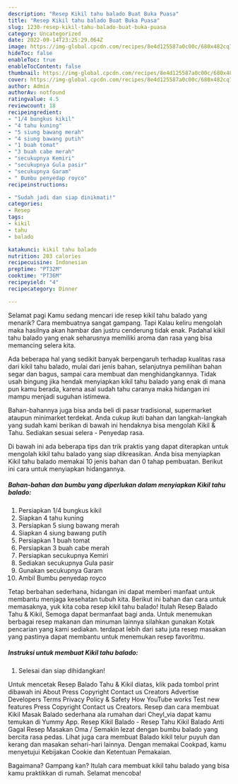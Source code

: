 ```yaml
---
description: "Resep Kikil tahu balado Buat Buka Puasa"
title: "Resep Kikil tahu balado Buat Buka Puasa"
slug: 1230-resep-kikil-tahu-balado-buat-buka-puasa
category: Uncategorized
date: 2022-09-14T23:25:29.064Z
image: https://img-global.cpcdn.com/recipes/8e4d125587a0c00c/680x482cq70/kikil-tahu-balado-foto-resep-utama.jpg
hideToc: false
enableToc: true
enableTocContent: false
thumbnail: https://img-global.cpcdn.com/recipes/8e4d125587a0c00c/680x482cq70/kikil-tahu-balado-foto-resep-utama.jpg
cover: https://img-global.cpcdn.com/recipes/8e4d125587a0c00c/680x482cq70/kikil-tahu-balado-foto-resep-utama.jpg
author: Admin
authorAv: notfound
ratingvalue: 4.5
reviewcount: 18
recipeingredient:
- "1/4 bungkus kikil"
- "4 tahu kuning"
- "5 siung bawang merah"
- "4 siung bawang putih"
- "1 buah tomat"
- "3 buah cabe merah"
- "secukupnya Kemiri"
- "secukupnya Gula pasir"
- "secukupnya Garam"
- " Bumbu penyedap royco"
recipeinstructions:

- "Sudah jadi dan siap dinikmati!"
categories:
- Resep
tags:
- kikil
- tahu
- balado

katakunci: kikil tahu balado 
nutrition: 203 calories
recipecuisine: Indonesian
preptime: "PT32M"
cooktime: "PT36M"
recipeyield: "4"
recipecategory: Dinner

---
```



Selamat pagi Kamu sedang mencari ide resep kikil tahu balado yang menarik? Cara membuatnya sangat gampang. Tapi Kalau keliru mengolah maka hasilnya akan hambar dan justru cenderung tidak enak. Padahal kikil tahu balado yang enak seharusnya memiliki aroma dan rasa yang bisa memancing selera kita.


Ada beberapa hal yang sedikit banyak berpengaruh terhadap kualitas rasa dari kikil tahu balado, mulai dari jenis bahan, selanjutnya pemilihan bahan segar dan bagus, sampai cara membuat dan menghidangkannya. Tidak usah bingung jika hendak menyiapkan kikil tahu balado yang enak di mana pun kamu berada, karena asal sudah tahu caranya maka hidangan ini mampu menjadi suguhan istimewa.

Bahan-bahannya juga bisa anda beli di pasar tradisional, supermarket ataupun minimarket terdekat. Anda cukup ikuti bahan dan langkah-langkah yang sudah kami berikan di bawah ini hendaknya bisa mengolah Kikil &amp; Tahu. Sediakan sesuai selera - Penyedap rasa.


Di bawah ini ada beberapa tips dan trik praktis yang dapat diterapkan untuk mengolah kikil tahu balado yang siap dikreasikan. Anda bisa menyiapkan Kikil tahu balado memakai 10 jenis bahan dan 0 tahap pembuatan. Berikut ini cara untuk menyiapkan hidangannya.

<!--inarticleads1-->

##### Bahan-bahan dan bumbu yang diperlukan dalam menyiapkan Kikil tahu balado:

1. Persiapkan 1/4 bungkus kikil
1. Siapkan 4 tahu kuning
1. Persiapkan 5 siung bawang merah
1. Siapkan 4 siung bawang putih
1. Persiapkan 1 buah tomat
1. Persiapkan 3 buah cabe merah
1. Persiapkan secukupnya Kemiri
1. Sediakan secukupnya Gula pasir
1. Gunakan secukupnya Garam
1. Ambil  Bumbu penyedap royco


Tetap berbahan sederhana, hidangan ini dapat memberi manfaat untuk membantu menjaga kesehatan tubuh kita. Berikut ini bahan dan cara untuk memasaknya, yuk kita coba resep kikil tahu balado! Itulah Resep Balado Tahu &amp; Kikil, Semoga dapat bermanfaat bagi anda. Untuk menemukan berbagai resep makanan dan minuman lainnya silahkan gunakan Kotak pencarian yang kami sediakan. terdapat lebih dari satu juta resep masakan yang pastinya dapat membantu untuk menemukan resep favoritmu. 

<!--inarticleads2-->

##### Instruksi untuk membuat Kikil tahu balado:


1. Selesai dan siap dihidangkan!

Untuk mencetak Resep Balado Tahu &amp; Kikil diatas, klik pada tombol print dibawah ini About Press Copyright Contact us Creators Advertise Developers Terms Privacy Policy &amp; Safety How YouTube works Test new features Press Copyright Contact us Creators. Resep dan cara membuat Kikil Masak Balado sederhana ala rumahan dari Cheyl_via dapat kamu temukan di Yummy App. Resep Kikil Balado - Resep Tahu Kikil Balado Anti Gagal Resep Masakan Oma / Semakin lezat dengan bumbu balado yang bercita rasa pedas. Lihat juga cara membuat Balado kikil telur puyuh dan kerang dan masakan sehari-hari lainnya. Dengan memakai Cookpad, kamu menyetujui Kebijakan Cookie dan Ketentuan Pemakaian. 

Bagaimana? Gampang kan? Itulah cara membuat kikil tahu balado yang bisa kamu praktikkan di rumah. Selamat mencoba!
